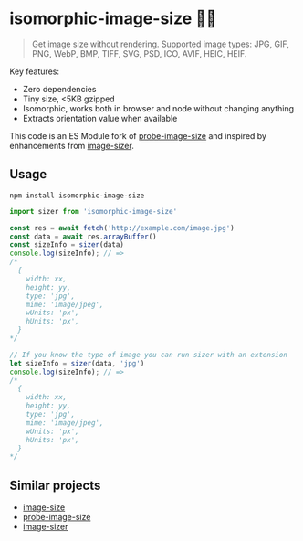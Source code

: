 # isomorphic-image-size 📸📏

> Get image size without rendering. Supported image types: JPG, GIF, PNG, WebP, BMP, TIFF, SVG, PSD, ICO, AVIF, HEIC, HEIF.

Key features:
- Zero dependencies
- Tiny size, <5KB gzipped
- Isomorphic, works both in browser and node without changing anything
- Extracts orientation value when available

This code is an ES Module fork of [probe-image-size](https://github.com/nodeca/probe-image-size) and inspired by enhancements from [image-sizer](https://github.com/mfish33/image-sizer). 

## Usage

```shell
npm install isomorphic-image-size
```

```js
import sizer from 'isomorphic-image-size'

const res = await fetch('http://example.com/image.jpg')
const data = await res.arrayBuffer()
const sizeInfo = sizer(data)
console.log(sizeInfo); // =>
/*
  {
    width: xx,
    height: yy,
    type: 'jpg',
    mime: 'image/jpeg',
    wUnits: 'px',
    hUnits: 'px',
  }
*/

// If you know the type of image you can run sizer with an extension
let sizeInfo = sizer(data, 'jpg')
console.log(sizeInfo); // =>
/*
  {
    width: xx,
    height: yy,
    type: 'jpg',
    mime: 'image/jpeg',
    wUnits: 'px',
    hUnits: 'px',
  }
*/
```

## Similar projects

- [image-size](https://github.com/netroy/image-size)
- [probe-image-size](https://github.com/nodeca/probe-image-size)
- [image-sizer](https://github.com/mfish33/image-sizer)
